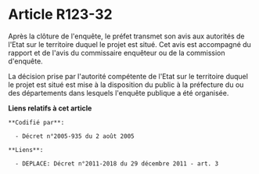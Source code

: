 # Article R123-32

Après la clôture de l'enquête, le préfet transmet son avis aux autorités de l'Etat sur le territoire duquel le projet est
situé. Cet avis est accompagné du rapport et de l'avis du commissaire enquêteur ou de la commission d'enquête.

La décision prise par l'autorité compétente de l'Etat sur le territoire duquel le projet est situé est mise à la disposition
du public à la préfecture du ou des départements dans lesquels l'enquête publique a été organisée.

**Liens relatifs à cet article**

	**Codifié par**:

	  - Décret n°2005-935 du 2 août 2005

	**Liens**:

	  - DEPLACE: Décret n°2011-2018 du 29 décembre 2011 - art. 3
